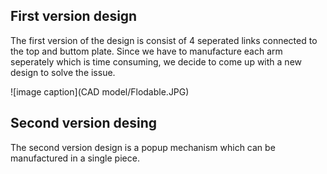 ## First version design
The first version of the design is consist of 4 seperated links connected to the top and buttom plate. Since we have to manufacture each arm seperately which is time consuming, we decide to come up with a new design to solve the issue.

![image caption](CAD model/Flodable.JPG)

## Second version desing
The second version design is a popup mechanism which can  be manufactured in a single piece.


